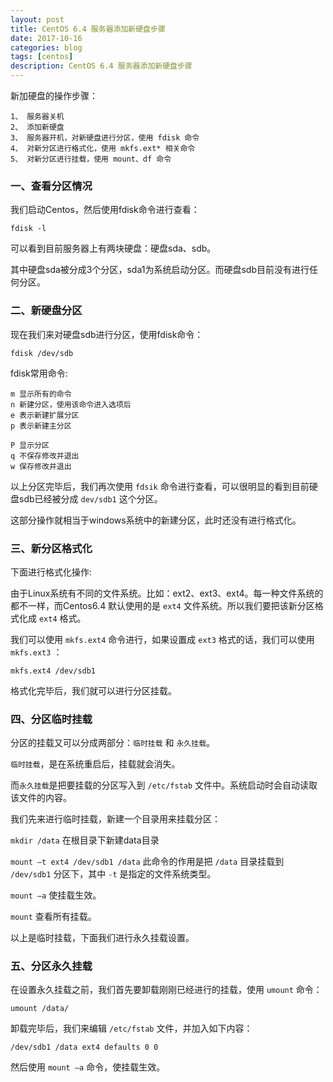 ```yaml
---
layout: post
title: CentOS 6.4 服务器添加新硬盘步骤
date: 2017-10-16
categories: blog
tags: [centos]
description: CentOS 6.4 服务器添加新硬盘步骤
---
```


新加硬盘的操作步骤：

	1、 服务器关机
	2、 添加新硬盘
	3、 服务器开机，对新硬盘进行分区，使用 fdisk 命令
	4、 对新分区进行格式化，使用 mkfs.ext* 相关命令
	5、 对新分区进行挂载，使用 mount、df 命令

### 一、查看分区情况

我们启动Centos，然后使用fdisk命令进行查看：

	fdisk -l

可以看到目前服务器上有两块硬盘：硬盘sda、sdb。

其中硬盘sda被分成3个分区，sda1为系统启动分区。而硬盘sdb目前没有进行任何分区。

### 二、新硬盘分区

现在我们来对硬盘sdb进行分区，使用fdisk命令：

	fdisk /dev/sdb

fdisk常用命令:

	m 显示所有的命令
	n 新建分区，使用该命令进入选项后
	e 表示新建扩展分区
	p 表示新建主分区

	P 显示分区
	q 不保存修改并退出
	w 保存修改并退出

以上分区完毕后，我们再次使用 `fdsik` 命令进行查看，可以很明显的看到目前硬盘sdb已经被分成 `dev/sdb1` 这个分区。

这部分操作就相当于windows系统中的新建分区，此时还没有进行格式化。

### 三、新分区格式化

下面进行格式化操作:

由于Linux系统有不同的文件系统。比如：ext2、ext3、ext4。每一种文件系统的都不一样，而Centos6.4 默认使用的是 `ext4` 文件系统。所以我们要把该新分区格式化成 `ext4` 格式。

我们可以使用 `mkfs.ext4` 命令进行，如果设置成 `ext3` 格式的话，我们可以使用 `mkfs.ext3` ：

	mkfs.ext4 /dev/sdb1

格式化完毕后，我们就可以进行分区挂载。

### 四、分区临时挂载

分区的挂载又可以分成两部分：`临时挂载` 和 `永久挂载`。

`临时挂载`，是在系统重启后，挂载就会消失。

而`永久挂载`是把要挂载的分区写入到 `/etc/fstab` 文件中。系统启动时会自动读取该文件的内容。

我们先来进行临时挂载，新建一个目录用来挂载分区：

`mkdir /data`     在根目录下新建data目录

`mount –t ext4 /dev/sdb1 /data`      此命令的作用是把 `/data` 目录挂载到 `/dev/sdb1` 分区下，其中 `-t` 是指定的文件系统类型。

`mount –a`      使挂载生效。

`mount`      查看所有挂载。

以上是临时挂载，下面我们进行永久挂载设置。

### 五、分区永久挂载

在设置永久挂载之前，我们首先要卸载刚刚已经进行的挂载，使用 `umount` 命令：

	umount /data/

卸载完毕后，我们来编辑 `/etc/fstab` 文件，并加入如下内容：

	/dev/sdb1 /data ext4 defaults 0 0

然后使用 `mount –a` 命令，使挂载生效。

